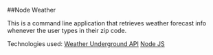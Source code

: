 ##Node Weather

This is a command line application that retrieves weather forecast info whenever the user types in their zip code.

Technologies used:
[Weather Underground API](http://www.wunderground.com)
[Node JS](https://nodejs.org/)
